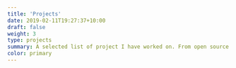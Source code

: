 ```yaml
---
title: 'Projects'
date: 2019-02-11T19:27:37+10:00
draft: false
weight: 3
type: projects
summary: A selected list of project I have worked on. From open source work to building companies.
color: primary
---
```


















